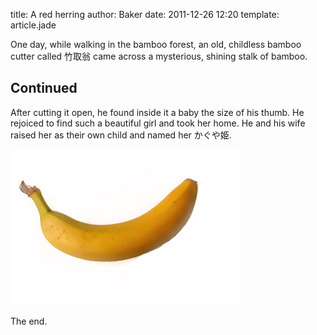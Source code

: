 title: A red herring
author: Baker
date: 2011-12-26 12:20
template: article.jade

One day, while walking in the bamboo forest, an old, childless bamboo cutter called 竹取翁 came across a mysterious, shining stalk of bamboo.

## Continued

After cutting it open, he found inside it a baby the size of his thumb. He rejoiced to find such a beautiful girl and took her home. He and his wife raised her as their own child and named her かぐや姫.

![a banana](banana.jpg)

The end.
